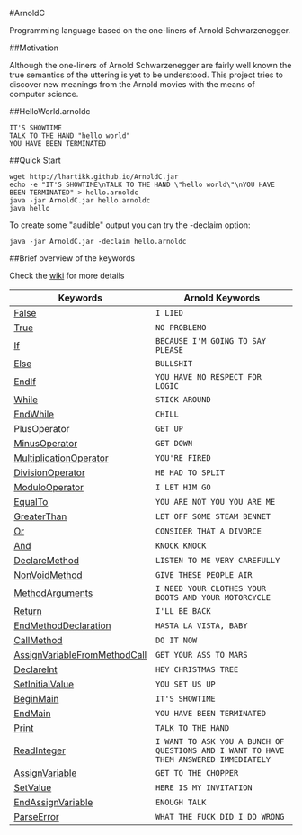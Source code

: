 #ArnoldC

Programming language based on the one-liners of Arnold Schwarzenegger.

##Motivation

Although the one-liners of Arnold Schwarzenegger are fairly well known the true semantics of the uttering is yet to be understood. This project tries to discover new meanings from the Arnold movies with the means of computer science.

##HelloWorld.arnoldc

	IT'S SHOWTIME
	TALK TO THE HAND "hello world"
	YOU HAVE BEEN TERMINATED

##Quick Start

	wget http://lhartikk.github.io/ArnoldC.jar
	echo -e "IT'S SHOWTIME\nTALK TO THE HAND \"hello world\"\nYOU HAVE BEEN TERMINATED" > hello.arnoldc
	java -jar ArnoldC.jar hello.arnoldc
	java hello

To create some "audible" output you can try the -declaim option:

	java -jar ArnoldC.jar -declaim hello.arnoldc

##Brief overview of the keywords

Check the [wiki](http://github.com/lhartikk/ArnoldC/wiki/ArnoldC) for more details

Keywords                                                                             | Arnold Keywords
-------------------------------------------------------------------------------------| -----------------------------------------------------
[False](http://www.youtube.com/watch?v=_wk-jT9rn-8)		                             |  `I LIED`
[True](http://www.youtube.com/watch?v=CtNb1dnEaSQ)                                   |  `NO PROBLEMO`
[If](http://www.youtube.com/watch?v=MiB7GLyvvJQ)                                     |  `BECAUSE I'M GOING TO SAY PLEASE`
[Else](http://www.youtube.com/watch?v=c4psKYpfnYs)                                   | `BULLSHIT`
[EndIf](http://youtu.be/uGstM8QMCjQ?t=1m23s)                                         | `YOU HAVE NO RESPECT FOR LOGIC`
[While](http://www.youtube.com/watch?v=wDztrw_0N8M)                                  |  `STICK AROUND`
[EndWhile](http://www.youtube.com/watch?v=R39e30FL37U)                               |  `CHILL` 
PlusOperator											                             | `GET UP`
[MinusOperator](http://www.youtube.com/watch?v=7Ox0Ehq-FRQ)                          | `GET DOWN`
[MultiplicationOperator](https://www.youtube.com/watch?v=23ARFCQlb3M)                | `YOU'RE FIRED`
[DivisionOperator](http://www.youtube.com/watch?v=9VHtuqXZQeo)                       | `HE HAD TO SPLIT`
[ModuloOperator](http://www.youtube.com/watch?v=ybJWKZB0Erk&feature=youtu.be&t=6m59s)|`I LET HIM GO`
[EqualTo](http://www.youtube.com/watch?v=A1-wUV0-_JY)                                | `YOU ARE NOT YOU YOU ARE ME`
[GreaterThan](http://www.youtube.com/watch?v=19R2fDXCzcM)                            | `LET OFF SOME STEAM BENNET`
[Or](http://www.youtube.com/watch?v=RYtQMhnBtTw)                                     | `CONSIDER THAT A DIVORCE`
[And](http://www.youtube.com/watch?v=ZQ_Q2b_aXjk)                                    | `KNOCK KNOCK`
[DeclareMethod](https://youtu.be/1uERz6M5qIg?t=42s)                                  | `LISTEN TO ME VERY CAREFULLY`
[NonVoidMethod](http://www.youtube.com/watch?v=WANa9Oku-JM)                          | `GIVE THESE PEOPLE AIR`
[MethodArguments](http://www.youtube.com/watch?v=FWmH9ylqYYQ)                        | `I NEED YOUR CLOTHES YOUR BOOTS AND YOUR MOTORCYCLE`
[Return](http://www.youtube.com/watch?v=-YEG9DgRHhA)                                 | `I'LL BE BACK`
[EndMethodDeclaration](https://www.youtube.com/watch?v=Q73gUUr8Zlw)                  | `HASTA LA VISTA, BABY`
[CallMethod](http://www.youtube.com/watch?v=HGhP3p6lI3U)                             | `DO IT NOW`
[AssignVariableFromMethodCall](http://www.youtube.com/watch?v=HkkibBYm2WI)           | `GET YOUR ASS TO MARS`
[DeclareInt](http://www.youtube.com/watch?v=PZwwqjcEDUQ)                             |`HEY CHRISTMAS TREE`
[SetInitialValue](http://www.youtube.com/watch?v=lwqzA6F7nws)                        |`YOU SET US UP`
[BeginMain](http://www.youtube.com/watch?v=TKTL2EDTFSo)                              |`IT'S SHOWTIME`
[EndMain](http://www.youtube.com/watch?v=iy_BBBGBpqA)                                |`YOU HAVE BEEN TERMINATED`
[Print](http://www.youtube.com/watch?v=dQ6m8ztEzfA)                                  | `TALK TO THE HAND`
[ReadInteger](https://www.youtube.com/watch?v=1mC9eOqsyTg)                           | `I WANT TO ASK YOU A BUNCH OF QUESTIONS AND I WANT TO HAVE THEM ANSWERED IMMEDIATELY`
[AssignVariable](http://www.youtube.com/watch?v=-9-Te-DPbSE)                         | `GET TO THE CHOPPER`
[SetValue](http://www.youtube.com/watch?v=RrPXRkJ_P90)                               | `HERE IS MY INVITATION`
[EndAssignVariable](http://www.youtube.com/watch?v=rk9WHasIZk0)                      |`ENOUGH TALK`
[ParseError](http://www.youtube.com/watch?v=oGcRTJK43OM)                             |`WHAT THE FUCK DID I DO WRONG`
